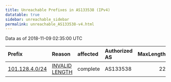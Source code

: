 ```yaml
---
title: Unreachable Prefixes in AS133538 (IPv4)
datatable: true
sidebar: unreachable_sidebar
permalink: unreachable_AS133538-v4.html
---
```


Data as of 2018-11-09 02:35:00 UTC


<div class="datatable-begin"></div>

| Prefix                                                 | Reason                                                                                                    | affected   | Authorized AS   |   MaxLength | Anchor                                       |   unreachable /24s |
|:-------------------------------------------------------|:----------------------------------------------------------------------------------------------------------|:-----------|:----------------|------------:|:---------------------------------------------|-------------------:|
| [101.128.4.0/24](https://stat.ripe.net/101.128.4.0/24) | [INVALID LENGTH](https://rpki-validator.ripe.net/announcement-preview?asn=AS133538&prefix=101.128.4.0/24) | complete   | AS133538        |          22 | [APNIC](unreachable_APNIC_RPKI_Root-v4.html) |                  1 |

<div class="datatable-end"></div>